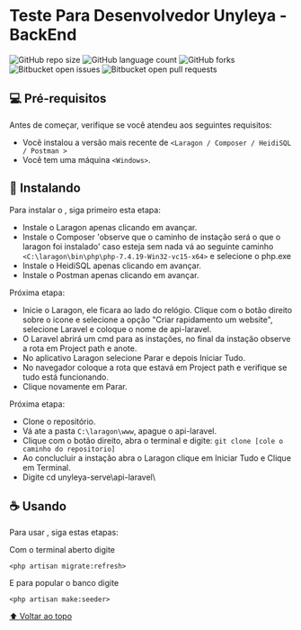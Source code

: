 # Teste Para Desenvolvedor Unyleya - BackEnd



![GitHub repo size](https://img.shields.io/github/repo-size/iuricode/README-template?style=for-the-badge)
![GitHub language count](https://img.shields.io/github/languages/count/iuricode/README-template?style=for-the-badge)
![GitHub forks](https://img.shields.io/github/forks/iuricode/README-template?style=for-the-badge)
![Bitbucket open issues](https://img.shields.io/bitbucket/issues/iuricode/README-template?style=for-the-badge)
![Bitbucket open pull requests](https://img.shields.io/bitbucket/pr-raw/iuricode/README-template?style=for-the-badge)



## 💻 Pré-requisitos

Antes de começar, verifique se você atendeu aos seguintes requisitos:

* Você instalou a versão mais recente de `<Laragon / Composer / HeidiSQL / Postman >`
* Você tem uma máquina `<Windows>`. 

## 🚀 Instalando <unyleya-serve>

Para instalar o <unyleya-serve>, siga primeiro esta etapa:

 * Instale o Laragon apenas clicando em avançar.
 * Instale o Composer 'observe que o caminho de instação será o que o laragon foi instalado' caso esteja sem nada vá ao seguinte caminho `<C:\laragon\bin\php\php-7.4.19-Win32-vc15-x64>` e selecione o php.exe
 * Instale o HeidiSQL apenas clicando em avançar.
 * Instale o Postman apenas clicando em avançar.
  
Próxima etapa:

 * Inicie o Laragon, ele ficara ao lado do relógio. Clique com o botão direito sobre o icone e selecione a opção "Criar rapidamento um website", selecione Laravel e coloque o nome de api-laravel.
 * O Laravel abrirá um cmd para as instações, no final da instação observe a rota em Project path e anote.
 * No aplicativo Laragon selecione Parar e depois Iniciar Tudo.
 * No navegador coloque a rota que estavá em Project path e verifique se tudo está funcionando.
 * Clique novamente em Parar.
  
 
Próxima etapa:
  
  * Clone o repositório.
  * Vá ate a pasta `C:\laragon\www`, apague o api-laravel.
  * Clique com o botão direito, abra o terminal e digite: `git clone [cole o caminho do repositorio]`
  * Ao conclucluir a instação abra o Laragon clique em Iniciar Tudo e Clique em Terminal.
  * Digite cd unyleya-serve\api-laravel\
  

## ☕ Usando <unyleya-serve>

Para usar <unyleya-serve>, siga estas etapas:
  
 Com o terminal aberto digite

```
<php artisan migrate:refresh>
```
  
E para popular o banco digite
  
 ``` 
<php artisan make:seeder>
 ```




[⬆ Voltar ao topo](#nome-do-projeto)<br>

